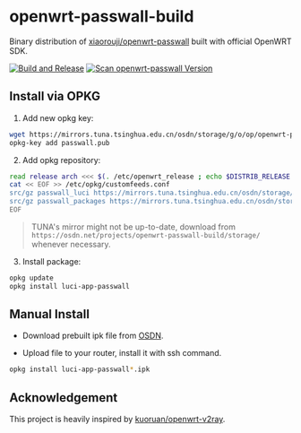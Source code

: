 # openwrt-passwall-build

Binary distribution of [xiaorouji/openwrt-passwall](https://github.com/xiaorouji/openwrt-passwall) built with official OpenWRT SDK.

[![Build and Release](https://github.com/dianlujitao/openwrt-passwall-build/actions/workflows/build-release.yml/badge.svg)](https://github.com/dianlujitao/openwrt-passwall-build/actions/workflows/build-release.yml)
[![Scan openwrt-passwall Version](https://github.com/dianlujitao/openwrt-passwall-build/actions/workflows/version-scan.yml/badge.svg)](https://github.com/dianlujitao/openwrt-passwall-build/actions/workflows/version-scan.yml)

## Install via OPKG

1. Add new opkg key:

```sh
wget https://mirrors.tuna.tsinghua.edu.cn/osdn/storage/g/o/op/openwrt-passwall-build/passwall.pub
opkg-key add passwall.pub
```

2. Add opkg repository:

```sh
read release arch <<< $(. /etc/openwrt_release ; echo $DISTRIB_RELEASE $DISTRIB_ARCH)
cat << EOF >> /etc/opkg/customfeeds.conf
src/gz passwall_luci https://mirrors.tuna.tsinghua.edu.cn/osdn/storage/g/o/op/openwrt-passwall-build/releases/$release/packages/$arch/passwall_luci
src/gz passwall_packages https://mirrors.tuna.tsinghua.edu.cn/osdn/storage/g/o/op/openwrt-passwall-build/releases/$release/packages/$arch/passwall_packages
EOF
```

> TUNA's mirror might not be up-to-date, download from `https://osdn.net/projects/openwrt-passwall-build/storage/` whenever necessary.

3. Install package:

```sh
opkg update
opkg install luci-app-passwall
```

## Manual Install

- Download prebuilt ipk file from [OSDN](https://osdn.net/projects/openwrt-passwall-build/storage/).

- Upload file to your router, install it with ssh command.

```sh
opkg install luci-app-passwall*.ipk
```

## Acknowledgement

This project is heavily inspired by [kuoruan/openwrt-v2ray](https://github.com/kuoruan/openwrt-v2ray).
